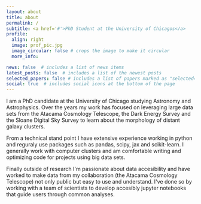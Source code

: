 ```yaml
---
layout: about
title: about
permalink: /
subtitle: <a href='#'>PhD Student at the University of Chicagos</a>
profile:
  align: right
  image: prof_pic.jpg
  image_circular: false # crops the image to make it circular
  more_info:

news: false  # includes a list of news items
latest_posts: false  # includes a list of the newest posts
selected_papers: false # includes a list of papers marked as "selected={true}"
social: true  # includes social icons at the bottom of the page
---
```


I am a PhD candidate at the University of Chicago studying Astronomy and Astrophysics. Over the years my work has focused on leveraging large data sets from the Atacama Cosmology Telescope, the Dark Energy Survey and the Sloane Digital Sky Survey to learn about the morphology of distant galaxy clusters.

From a technical stand point I have extensive experience working in python and reguraly use packages such as pandas, scipy, jax and scikit-learn. I generally work with computer clusters and am comfortable writing and optimizing code for projects using big data sets.

Finally outside of research I'm passionate about data accesibility and have worked to make data from my collaboration (the Atacama Cosmology Telescope) not only public but easy to use and understand. I've done so by working with a team of scientists to develop accesibly jupyter notebooks that guide users through common analyses.
